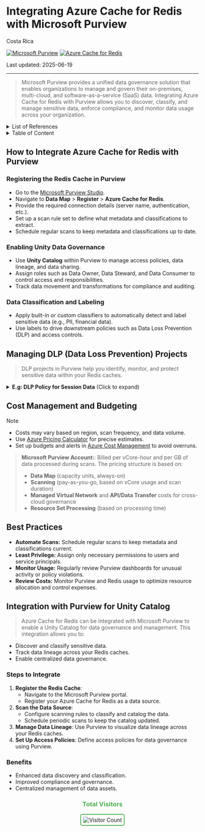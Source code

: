 # Integrating Azure Cache for Redis with Microsoft Purview

Costa Rica

[![Microsoft Purview](https://img.shields.io/badge/Microsoft-Purview-blue)](https://learn.microsoft.com/en-us/azure/purview/) [![Azure Cache for Redis](https://img.shields.io/badge/Azure-Redis-blue)](https://learn.microsoft.com/en-us/azure/redis/)

Last updated: 2025-06-19

---

> Microsoft Purview provides a unified data governance solution that enables organizations to manage and govern their on-premises, multi-cloud, and software-as-a-service (SaaS) data. Integrating Azure Cache for Redis with Purview allows you to discover, classify, and manage sensitive data, enforce compliance, and monitor data usage across your organization.

<details>
<summary>List of References</summary>

- [Microsoft Purview Documentation](https://learn.microsoft.com/en-us/azure/purview/)
- [Azure Cache for Redis Documentation](https://learn.microsoft.com/en-us/azure/redis/)
- [Azure Pricing Calculator](https://azure.microsoft.com/en-us/pricing/calculator/)

</details>

<details>
<summary>Table of Content</summary>

- [How to Integrate Azure Cache for Redis with Purview](#how-to-integrate-azure-cache-for-redis-with-purview)
    - [Registering the Redis Cache in Purview](#registering-the-redis-cache-in-purview)
    - [Enabling Unity Data Governance](#enabling-unity-data-governance)
    - [Data Classification and Labeling](#data-classification-and-labeling)
- [Managing DLP Data Loss Prevention Projects](#managing-dlp-data-loss-prevention-projects)
- [Cost Management and Budgeting](#cost-management-and-budgeting)
- [Best Practices](#best-practices)
- [Integration with Purview for Unity Catalog](#integration-with-purview-for-unity-catalog)
    - [Steps to Integrate](#steps-to-integrate)
    - [Benefits](#benefits)
      
</details>

## How to Integrate Azure Cache for Redis with Purview

### Registering the Redis Cache in Purview

- Go to the [Microsoft Purview Studio](https://web.purview.azure.com/).
- Navigate to **Data Map** > **Register** > **Azure Cache for Redis**.
- Provide the required connection details (server name, authentication, etc.).
- Set up a scan rule set to define what metadata and classifications to extract.
- Schedule regular scans to keep metadata and classifications up to date.

### Enabling Unity Data Governance

- Use **Unity Catalog** within Purview to manage access policies, data lineage, and data sharing.
- Assign roles such as Data Owner, Data Steward, and Data Consumer to control access and responsibilities.
- Track data movement and transformations for compliance and auditing.

### Data Classification and Labeling

- Apply built-in or custom classifiers to automatically detect and label sensitive data (e.g., PII, financial data).
- Use labels to drive downstream policies such as Data Loss Prevention (DLP) and access controls.

## Managing DLP (Data Loss Prevention) Projects

> DLP projects in Purview help you identify, monitor, and protect sensitive data within your Redis caches.

<details>
<summary><b>E.g: DLP Policy for Session Data</b> (Click to expand)</summary>

> Safeguard user session data stored in Redis.

**Steps:**
1. **Create a DLP Policy:** Apply to `session_data`, `user_tokens`, and `cache_keys`.
2. **Define Detection Rules:** Use classifiers for sensitive tokens, user identifiers, and session metadata.
3. **Set Actions:**  
   - Encrypt outputs containing sensitive session fields.  
   - Alert admins for bulk export actions.
4. **Monitor and Audit:** Track frequency of cache reads and ensure they map to approved business operations.

</details>

## Cost Management and Budgeting

> [!NOTE]
> - Costs may vary based on region, scan frequency, and data volume.
> - Use [Azure Pricing Calculator](https://azure.microsoft.com/en-us/pricing/calculator/) for precise estimates.
> - Set up budgets and alerts in [Azure Cost Management](https://learn.microsoft.com/en-us/azure/cost-management-billing/costs/) to avoid overruns.

> **Microsoft Purview Account:**: Billed per vCore-hour and per GB of data processed during scans.
> The pricing structure is based on:
> - **Data Map** (capacity units, always-on)
> - **Scanning** (pay-as-you-go, based on vCore usage and scan duration)
> - **Managed Virtual Network** and **API/Data Transfer** costs for cross-cloud governance
> - **Resource Set Processing** (based on processing time)

## Best Practices

- **Automate Scans:** Schedule regular scans to keep metadata and classifications current.
- **Least Privilege:** Assign only necessary permissions to users and service principals.
- **Monitor Usage:** Regularly review Purview dashboards for unusual activity or policy violations.
- **Review Costs:** Monitor Purview and Redis usage to optimize resource allocation and control expenses.

## Integration with Purview for Unity Catalog

> Azure Cache for Redis can be integrated with Microsoft Purview to enable a Unity Catalog for data governance and management. This integration allows you to:

- Discover and classify sensitive data.
- Track data lineage across your Redis caches.
- Enable centralized data governance.

### Steps to Integrate

1. **Register the Redis Cache**:
   - Navigate to the Microsoft Purview portal.
   - Register your Azure Cache for Redis as a data source.
2. **Scan the Data Source**:
   - Configure scanning rules to classify and catalog the data.
   - Schedule periodic scans to keep the catalog updated.
3. **Manage Data Lineage**: Use Purview to visualize data lineage across your Redis caches.
4. **Set Up Access Policies**: Define access policies for data governance using Purview.

### Benefits

- Enhanced data discovery and classification.
- Improved compliance and governance.
- Centralized management of data assets.

<div align="center">
  <h3 style="color: #4CAF50;">Total Visitors</h3>
  <img src="https://profile-counter.glitch.me/brown9804/count.svg" alt="Visitor Count" style="border: 2px solid #4CAF50; border-radius: 5px; padding: 5px;"/>
</div>
